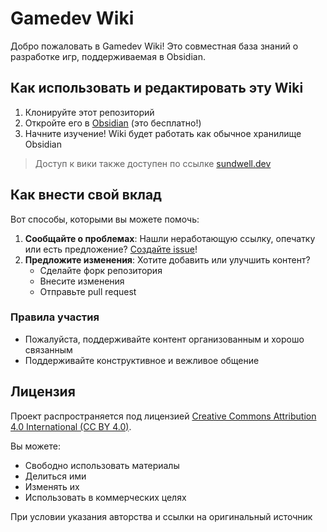 # Gamedev Wiki

Добро пожаловать в Gamedev Wiki! Это совместная база знаний о разработке игр, поддерживаемая в Obsidian.

## Как использовать и редактировать эту Wiki

1. Клонируйте этот репозиторий
2. Откройте его в [Obsidian](https://obsidian.md/) (это бесплатно!)
3. Начните изучение! Wiki будет работать как обычное хранилище Obsidian

> Доступ к вики также доступен по ссылке [sundwell.dev](https://sundwell.dev/sundwell.dev)

## Как внести свой вклад

Вот способы, которыми вы можете помочь:

1. **Сообщайте о проблемах**: Нашли неработающую ссылку, опечатку или есть предложение? [Создайте issue](../../issues)!
2. **Предложите изменения**: Хотите добавить или улучшить контент?
   - Сделайте форк репозитория
   - Внесите изменения
   - Отправьте pull request

### Правила участия

- Пожалуйста, поддерживайте контент организованным и хорошо связанным
- Поддерживайте конструктивное и вежливое общение

## Лицензия

Проект распространяется под лицензией [Creative Commons Attribution 4.0 International (CC BY 4.0)](https://creativecommons.org/licenses/by/4.0/). 

Вы можете:
- Свободно использовать материалы
- Делиться ими
- Изменять их
- Использовать в коммерческих целях

При условии указания авторства и ссылки на оригинальный источник
